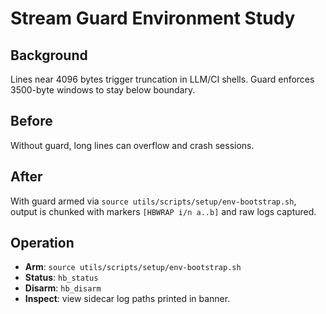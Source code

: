 # Stream Guard Environment Study

## Background
Lines near 4096 bytes trigger truncation in LLM/CI shells. Guard enforces 3500-byte windows to stay below boundary.

## Before
Without guard, long lines can overflow and crash sessions.

## After
With guard armed via `source utils/scripts/setup/env-bootstrap.sh`, output is chunked with markers `[HBWRAP i/n a..b]` and raw logs captured.

## Operation
- **Arm**: `source utils/scripts/setup/env-bootstrap.sh`
- **Status**: `hb_status`
- **Disarm**: `hb_disarm`
- **Inspect**: view sidecar log paths printed in banner.

